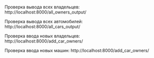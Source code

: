 Проверка вывода всех владельцев:
http://localhost:8000/all_owners_output/

Проверка вывода всех автомобилей:
http://localhost:8000/all_cars_output/

Проверка ввода новых владельцев:
http://localhost:8000/add_car_owners/

Проверка ввода новых машин:
http://localhost:8000/add_car_owners/
